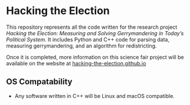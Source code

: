 # Hacking the Election

This repository represents all the code written for the research project *Hacking the Election: Measuring and Solving Gerrymandering in Today’s Political System*. It includes Python and C++ code for parsing data, measuring gerrymandering, and an algorithm for redistricting.

Once it is completed, more information on this science fair project will be available on the website at [hacking-the-election.github.io](https://hacking-the-election.github.io)

## OS Compatability
- Any software written in C++ will be Linux and macOS compatible.
